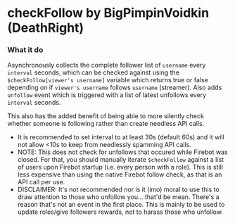 # checkFollow by BigPimpinVoidkin (DeathRight)

### What it do
Asynchronously collects the complete follower list of `username` every `interval` seconds, which can be checked against using the `$checkFollow[viewer's username]` variable which returns true or false depending on if `viewer's username` follows `username` (streamer). Also adds `unfollow` event which is triggered with a list of latest unfollows every `interval` seconds.

This also has the added benefit of being able to more silently check whether someone is following rather than create needless API calls.

- It is recommended to set interval to at least 30s (default 60s) and it will not allow <10s to keep from needlessly spamming API calls.
- NOTE: This does not check for unfollows that occured while Firebot was closed. For that, you should manually iterate `$checkFollow` against a list of users upon Firebot startup (i.e. every person with a role). This is still less expensive than using the native Firebot follow check, as that is an API call per use.
- DISCLAIMER: It's not recommended nor is it (imo) moral to use this to draw attention to those who unfollow you... that'd be mean. There's a reason that's not an event in the first place. This is mainly to be used to update roles/give followers rewards, not to harass those who unfollow.
